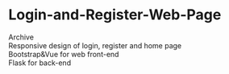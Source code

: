 # Login-and-Register-Web-Page

Archive  
Responsive design of login, register and home page  
Bootstrap&Vue for web front-end  
Flask for back-end  
